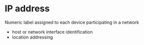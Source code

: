 # IP address
Numeric label assigned to each device participating in a network
- host or network interface identification
- location addressing

